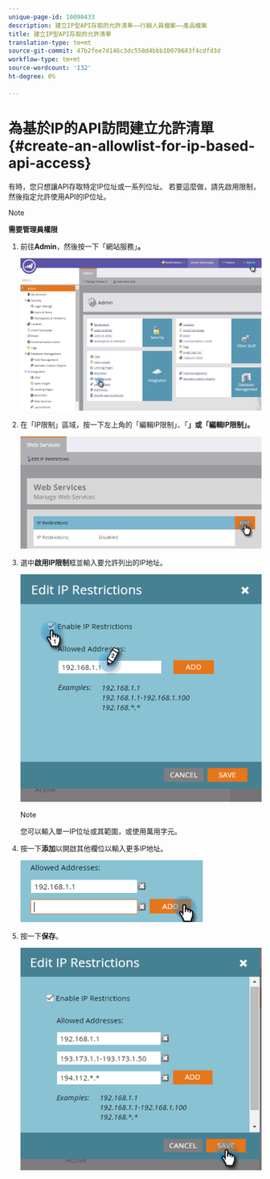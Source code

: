 ```yaml
---
unique-page-id: 10098433
description: 建立IP型API存取的允許清單——行銷人員檔案——產品檔案
title: 建立IP型API存取的允許清單
translation-type: tm+mt
source-git-commit: 47b2fee7d146c3dc558d4bbb10070683f4cdfd3d
workflow-type: tm+mt
source-wordcount: '132'
ht-degree: 0%

---
```



# 為基於IP的API訪問建立允許清單{#create-an-allowlist-for-ip-based-api-access}

有時，您只想讓API存取特定IP位址或一系列位址。 若要這麼做，請先啟用限制，然後指定允許使用API的IP位址。

>[!NOTE]
>
>**需要管理員權限**

1. 前往&#x200B;**Admin**，然後按一下「網站服務」**。**

   ![](assets/image2016-2-25-9-3a12-3a48.png)

1. 在「IP限制」區域，按一下左上角的「編輯IP限制」、「**」或「編輯IP限制」。**

   ![](assets/image2016-2-25-9-3a15-3a30.png)

1. 選中&#x200B;**啟用IP限制**&#x200B;框並輸入要允許列出的IP地址。

   ![](assets/image2016-2-25-9-3a18-3a28.png)

   >[!NOTE]
   >
   >您可以輸入單一IP位址或其範圍，或使用萬用字元。

1. 按一下&#x200B;**添加**&#x200B;以開啟其他欄位以輸入更多IP地址。

   ![](assets/image2016-2-25-9-3a20-3a47.png)

1. 按一下&#x200B;**保存**。

   ![](assets/image2016-2-25-9-3a28-3a21.png)

